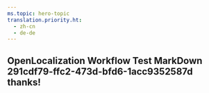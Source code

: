 ```yaml
---
ms.topic: hero-topic
translation.priority.ht: 
  - zh-cn
  - de-de
---
```

## OpenLocalization Workflow Test MarkDown 291cdf79-ffc2-473d-bfd6-1acc9352587d thanks!

